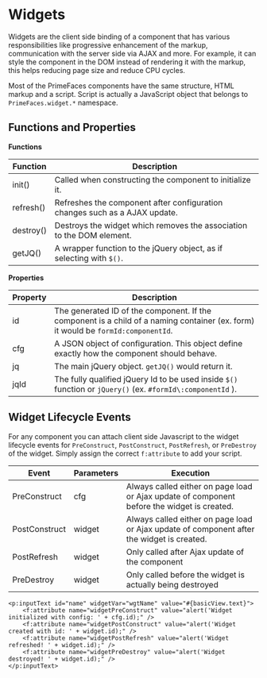 # Widgets

Widgets are the client side binding of a component that has various responsibilities like progressive enhancement of the markup, 
communication with the server side via AJAX and more. For example, it can style the component in the DOM instead of rendering it with the markup, 
this helps reducing page size and reduce CPU cycles.

Most of the PrimeFaces components have the same structure, HTML markup and a script. Script is actually a JavaScript object that belongs to `PrimeFaces.widget.*`  namespace.

## Functions and Properties

**Functions**

| Function | Description |
| --- | --- |
| init() | Called when constructing the component to initialize it.
| refresh() | Refreshes the component after configuration changes such as a AJAX update.
| destroy() | Destroys the widget which removes the association to the DOM element.
| getJQ() | A wrapper function to the jQuery object, as if selecting with `$()`.

**Properties**

| Property | Description |
| --- | --- |
| id | The generated ID of the component. If the component is a child of a naming container (ex. form) it would be `formId:componentId`.
| cfg | A JSON object of configuration. This object define exactly how the component should behave.
| jq | The main jQuery object. `getJQ()` would return it.
| jqId | The fully qualified jQuery Id to be used inside `$()` function or `jQuery()`  (ex. `#formId\:componentId` ).

## Widget Lifecycle Events

For any component you can attach client side Javascript to the widget lifecycle events for 
`PreConstruct`, `PostConstruct`, `PostRefresh`, or `PreDestroy` of the widget.
Simply assign the correct `f:attribute` to add your script.

| Event | Parameters | Execution |
| --- | --- | --- |
| PreConstruct | cfg | Always called either on page load or Ajax update of component before the widget is created.
| PostConstruct | widget | Always called either on page load or Ajax update of component after the widget is created.
| PostRefresh | widget | Only called after Ajax update of the component
| PreDestroy | widget | Only called before the widget is actually being destroyed

```xhtml
<p:inputText id="name" widgetVar="wgtName" value="#{basicView.text}">
    <f:attribute name="widgetPreConstruct" value="alert('Widget initialized with config: ' + cfg.id);" />  
    <f:attribute name="widgetPostConstruct" value="alert('Widget created with id: ' + widget.id);" />  
    <f:attribute name="widgetPostRefresh" value="alert('Widget refreshed! ' + widget.id);" />  
    <f:attribute name="widgetPreDestroy" value="alert('Widget destroyed! ' + widget.id);" />  
</p:inputText>
```